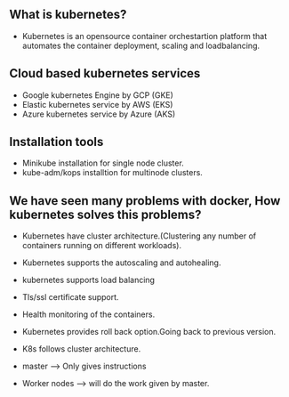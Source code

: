 ## What is kubernetes?
* Kubernetes is an opensource container orchestartion platform that automates the container deployment, scaling and loadbalancing.

## Cloud based kubernetes services
* Google kubernetes Engine by GCP (GKE)
* Elastic kubernetes service by AWS (EKS)
* Azure kubernetes service by Azure (AKS)

## Installation tools
* Minikube installation for single node cluster.
* kube-adm/kops installtion for multinode clusters.

## We have seen many problems with docker, How kubernetes solves this problems?
* Kubernetes have cluster architecture.(Clustering any number of containers running on different workloads).
* Kubernetes supports the autoscaling and autohealing. 
* kubernetes supports load balancing
* Tls/ssl certificate support.
* Health monitoring of the containers.
* Kubernetes provides roll back option.Going back to previous version.

* K8s follows cluster architecture.
* master --> Only gives instructions
* Worker nodes --> will do the work given by master.
